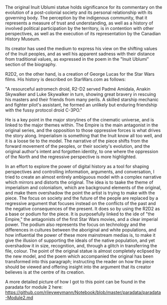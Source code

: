   The original Inuit Ublumi statue holds significance for its commentary on the evolution of a post-colonial society and its personal relationship with its governing body. The perception by the indigenous community, that it represents a measure of trust and understanding, as well as a history of involved political participation by the territory, is in contention with other perspectives, as well as the execution of its representation by the Canadian History Museum. 
  
  Its creator has used the medium to express his view on the shifting values of the Inuit peoples, and as well his apparent sadness with their distance from traditional values, as expressed in the poem in the "Inuit Ublumi" section of the biography. 
  
  
  R2D2, on the other hand, is a creation of George Lucas for the Star Wars films. His history is described on StarWars.com as follows:
  
"A resourceful astromech droid, R2-D2 served Padmé Amidala, Anakin Skywalker and Luke Skywalker in turn, showing great bravery in rescuing his masters and their friends from many perils. A skilled starship mechanic and fighter pilot's assistant, he formed an unlikely but enduring friendship with the fussy protocol droid C-3PO."

  He is a key point in the major storylines of the cinematic universe, and is linked to the major themes within. The Empire is the main antagonist in the original series, and the opposition to those oppressive forces is what drives the story along. Imperialism is something that the Inuit know all too well, and it is a loose tie to the model. The narrative of the piece shifts from the forward movement of the peoples, or their society's evolution, and the original author's intent and forgotten identity, to one where the oppression of the North and the regressive perspective is more highlighted. 
  
  In an effort to explore the power of digital history as a tool for shaping perspectives and controlling information, arguments, and conversation, I tried to create an almost entirely ambiguous model with a complex narrative which mirrors and distorts the original. The idea is to taake the theme of imperialism and colonialism, which are background elements of the original, and make them overshadow the point the artist is trying to make with the piece. The focus on society and the future of the people are replaced by a regressive argument that focuses instead on the conflicts of the past and the negative consequences of the present. It does so by using the R2D2 as a base or podium for the piece. It is purposefully linked to the ide of "the Empire," the antagonists of the first Star Wars movies, and a clear imperial power. The podium also represents the focus on technology and the differences in cultures between the aboriginal and white populations, and how influential the power of these more mainstream medias is, to make it give the illusion of supporting the ideals of the native population, and yet overshadow it in size, recognition, and, through a glitch in transferring the file, colour. The point of the original statue is almost completely eclipsed by the new model, and the poem which accompanied the original has been transformed into this paragraph; instructing the reader on how the piece should be viewed and offering insight into the argument that its creator believes is at the centre of its creation.
  
  A more detailed picture of how I got to this point can be found in the paradata for module 2 here: https://github.com/rileyweymann/Notebook/blob/master/paradata/paradata-Module2.md
